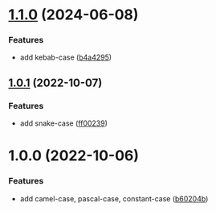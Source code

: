 # [1.1.0](https://github.com/zomixi/naming-convention/compare/v1.0.1...v1.1.0) (2024-06-08)


### Features

* add kebab-case ([b4a4295](https://github.com/zomixi/naming-convention/commit/b4a42951249e8df6be17a436ef7638275de60681))



## [1.0.1](https://github.com/zomixi/naming-convention/compare/v1.0.0...v1.0.1) (2022-10-07)

### Features

- add snake-case ([ff00239](https://github.com/zomixi/naming-convention/commit/ff00239fcfe527a957d0fa1186b87557134d5705))

# 1.0.0 (2022-10-06)

### Features

- add camel-case, pascal-case, constant-case ([b60204b](https://github.com/zomixi/naming-convention/commit/b60204b9483795acd0cbab9ca4c06c05cb8baa3c))
